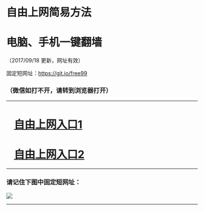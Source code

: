 ﻿# 自由上网简易方法

# 电脑、手机一键翻墙

（2017/09/18 更新，网址有效）

固定短网址：https://git.io/free99

### （微信如打不开，请转到浏览器打开）


***





# &nbsp;&nbsp; <a href="http://ft1159113779.fwq-tz1005.info/fwqtz01.html?t=091800125168 " target="_blank">自由上网入口1</a>
# &nbsp;&nbsp; <a href="http://ft1043512145.fwq-tz1006.info/fwqtz02.html?t=091800120234 " target="_blank">自由上网入口2</a>
***

### 请记住下图中固定短网址：

<img src="https://s3-us-west-2.amazonaws.com/fwq-1001/yjfq-20170905okok.png" /> 


***

